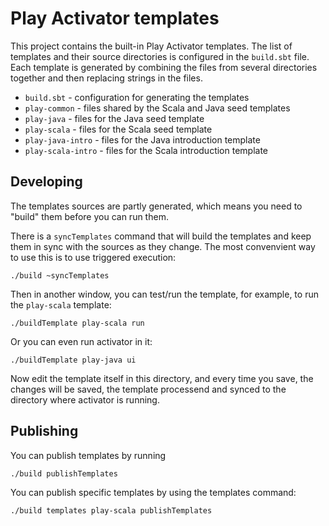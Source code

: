 Play Activator templates
========================

This project contains the built-in Play Activator templates. The list of templates
and their source directories is configured in the `build.sbt` file. Each template
is generated by combining the files from several directories together and then
replacing strings in the files.

* `build.sbt` - configuration for generating the templates
* `play-common` - files shared by the Scala and Java seed templates
* `play-java` - files for the Java seed template
* `play-scala` - files for the Scala seed template
* `play-java-intro` - files for the Java introduction template
* `play-scala-intro` - files for the Scala introduction template

Developing
----------

The templates sources are partly generated, which means you need to "build" them before
you can run them.

There is a `syncTemplates` command that will build the templates and keep them in sync
with the sources as they change. The most convenvient way to use this is to use triggered
execution:

    ./build ~syncTemplates

Then in another window, you can test/run the template, for example, to run the
`play-scala` template:

    ./buildTemplate play-scala run

Or you can even run activator in it:

    ./buildTemplate play-java ui

Now edit the template itself in this directory, and every time you save, the changes
will be saved, the template processend and synced to the directory where activator
is running.

Publishing
----------

You can publish templates by running

    ./build publishTemplates

You can publish specific templates by using the templates command:

    ./build templates play-scala publishTemplates
